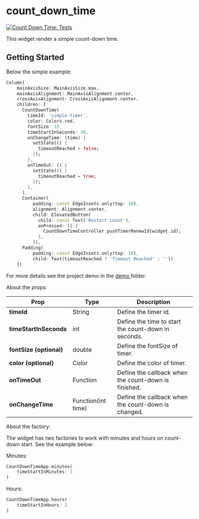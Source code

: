 # count_down_time

[![Count Down Time: Tests](https://github.com/emirdeliz/count_down_time/actions/workflows/main.yml/badge.svg)](https://github.com/emirdeliz/count_down_time/actions/workflows/main.yml)

This widget render a simple count-down time.

## Getting Started
Below the simple example:

```dart
Column(
    mainAxisSize: MainAxisSize.max,
    mainAxisAlignment: MainAxisAlignment.center,
    crossAxisAlignment: CrossAxisAlignment.center,
    children: [
      CountDownTime(
        timeId: 'simple-timer',
        color: Colors.red,
        fontSize: 15,
        timeStartInSeconds: 30,
        onChangeTime: (time) {
          setState(() {
            timeoutReached = false;
          });
        },
        onTimeOut: () {
          setState(() {
            timeoutReached = true;
          });
        },
      ),
      Container(
          padding: const EdgeInsets.only(top: 10),
          alignment: Alignment.center,
          child: ElevatedButton(
            child: const Text('Restart count'),
            onPressed: () {
              CountDownTimeController.pushTimerRenewId(widget.id);
            },
          )),
      Padding(
          padding: const EdgeInsets.only(top: 10),
          child: Text(timeoutReached ? 'Timeout Reached' : ''))
    ])
```
For more details see the project demo in the [demo
](https://github.com/emirdeliz/count_down_time/tree/master/count_down_time_demo)folder.

About the props:

| **Prop**  | **Type** | **Description** |
|-----------|----------|---------------------------------------------------------------------|
| **timeId** | String | Define the timer id. |
| **timeStartInSeconds** | int | Define the time to start the count-down in seconds. |
| **fontSize (optional)** | double | Define the fontSize of timer. |
| **color (optional)** | Color | Define the color of timer. |
| **onTimeOut** | Function | Define the callback when the count-down is finished. |
| **onChangeTime** | Function(int time) | Define the callback when the count-down is changed. |

About the factory:

The widget has two factories to work with minutes and hours on count-down start. See the example below:

Minutes:
```dart
CountDownTimeApp.minutes(
	timeStartInMinutes: 2
)
```

Hours:
```dart
CountDownTimeApp.hours(
	timeStartInHours: 2
)
```